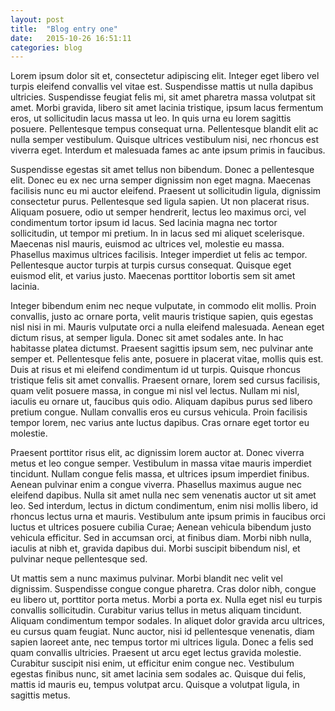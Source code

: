 ```yaml
---
layout: post
title:  "Blog entry one"
date:   2015-10-26 16:51:11
categories: blog
---
```


Lorem ipsum dolor sit et, consectetur adipiscing elit. Integer eget libero vel turpis eleifend convallis vel vitae est. Suspendisse mattis ut nulla dapibus ultricies. Suspendisse feugiat felis mi, sit amet pharetra massa volutpat sit amet. Morbi gravida, libero sit amet lacinia tristique, ipsum lacus fermentum eros, ut sollicitudin lacus massa ut leo. In quis urna eu lorem sagittis posuere. Pellentesque tempus consequat urna. Pellentesque blandit elit ac nulla semper vestibulum. Quisque ultrices vestibulum nisi, nec rhoncus est viverra eget. Interdum et malesuada fames ac ante ipsum primis in faucibus.

Suspendisse egestas sit amet tellus non bibendum. Donec a pellentesque elit. Donec eu ex nec urna semper dignissim non eget magna. Maecenas facilisis nunc eu mi auctor eleifend. Praesent ut sollicitudin ligula, dignissim consectetur purus. Pellentesque sed ligula sapien. Ut non placerat risus. Aliquam posuere, odio ut semper hendrerit, lectus leo maximus orci, vel condimentum tortor ipsum id lacus. Sed lacinia magna nec tortor sollicitudin, ut tempor mi pretium. In in lacus sed mi aliquet scelerisque. Maecenas nisl mauris, euismod ac ultrices vel, molestie eu massa. Phasellus maximus ultrices facilisis. Integer imperdiet ut felis ac tempor. Pellentesque auctor turpis at turpis cursus consequat. Quisque eget euismod elit, et varius justo. Maecenas porttitor lobortis sem sit amet lacinia.

Integer bibendum enim nec neque vulputate, in commodo elit mollis. Proin convallis, justo ac ornare porta, velit mauris tristique sapien, quis egestas nisl nisi in mi. Mauris vulputate orci a nulla eleifend malesuada. Aenean eget dictum risus, at semper ligula. Donec sit amet sodales ante. In hac habitasse platea dictumst. Praesent sagittis ipsum sem, nec pulvinar ante semper et. Pellentesque felis ante, posuere in placerat vitae, mollis quis est. Duis at risus et mi eleifend condimentum id ut turpis. Quisque rhoncus tristique felis sit amet convallis. Praesent ornare, lorem sed cursus facilisis, quam velit posuere massa, in congue mi nisl vel lectus. Nullam mi nisl, iaculis eu ornare ut, faucibus quis odio. Aliquam dapibus purus sed libero pretium congue. Nullam convallis eros eu cursus vehicula. Proin facilisis tempor lorem, nec varius ante luctus dapibus. Cras ornare eget tortor eu molestie.

Praesent porttitor risus elit, ac dignissim lorem auctor at. Donec viverra metus et leo congue semper. Vestibulum in massa vitae mauris imperdiet tincidunt. Nullam congue felis massa, et ultrices ipsum imperdiet finibus. Aenean pulvinar enim a congue viverra. Phasellus maximus augue nec eleifend dapibus. Nulla sit amet nulla nec sem venenatis auctor ut sit amet leo. Sed interdum, lectus in dictum condimentum, enim nisi mollis libero, id rhoncus lectus urna et mauris. Vestibulum ante ipsum primis in faucibus orci luctus et ultrices posuere cubilia Curae; Aenean vehicula bibendum justo vehicula efficitur. Sed in accumsan orci, at finibus diam. Morbi nibh nulla, iaculis at nibh et, gravida dapibus dui. Morbi suscipit bibendum nisl, et pulvinar neque pellentesque sed.

Ut mattis sem a nunc maximus pulvinar. Morbi blandit nec velit vel dignissim. Suspendisse congue congue pharetra. Cras dolor nibh, congue eu libero ut, porttitor porta metus. Morbi a porta ex. Nulla eget nisl eu turpis convallis sollicitudin. Curabitur varius tellus in metus aliquam tincidunt. Aliquam condimentum tempor sodales. In aliquet dolor gravida arcu ultrices, eu cursus quam feugiat. Nunc auctor, nisi id pellentesque venenatis, diam sapien laoreet ante, nec tempus tortor mi ultrices ligula. Donec a felis sed quam convallis ultricies. Praesent ut arcu eget lectus gravida molestie. Curabitur suscipit nisi enim, ut efficitur enim congue nec. Vestibulum egestas finibus nunc, sit amet lacinia sem sodales ac. Quisque dui felis, mattis id mauris eu, tempus volutpat arcu. Quisque a volutpat ligula, in sagittis metus.
